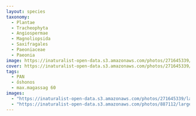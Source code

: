 ```yaml
---
layout: species
taxonomy:
  - Plantae 
  - Tracheophyta
  - Angiospermae
  - Magnoliopsida
  - Saxifragales
  - Paeoniaceae
  - Paeonia
image: https://inaturalist-open-data.s3.amazonaws.com/photos/271645339/large.jpeg
cover: https://inaturalist-open-data.s3.amazonaws.com/photos/271645339/large.jpeg
tags:
  - PAN
  - őshonos
  - max.magassag 60
images:
  - "https://inaturalist-open-data.s3.amazonaws.com/photos/271645339/large.jpeg"
  - "https://inaturalist-open-data.s3.amazonaws.com/photos/887112/large.jpg"
---
```


